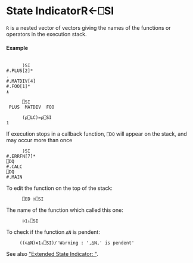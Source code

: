 




<h1 class="heading"><span class="name">State Indicator</span><span class="command">R←⎕SI</span></h1>

`R` is a nested vector of vectors giving the names of the functions or operators in the execution stack.

#### Example
```apl

      )SI
#.PLUS[2]*
.
#.MATDIV[4]
#.FOO[1]*
⍎

      ⎕SI
 PLUS  MATDIV  FOO

      (⍴⎕LC)=⍴⎕SI
1
```



If execution stops in a callback function, `⎕DQ` will appear on the stack, and may occur more than once
```apl
      )SI
#.ERRFN[7]*
⎕DQ
#.CALC
⎕DQ
#.MAIN
```


To edit the function on the top of the stack:
```apl
      ⎕ED ⊃⎕SI
```


The name of the function which called this one:
```apl
      ⊃1↓⎕SI
```


To check if the function `∆N` is pendent:
```apl
     ((⊂∆N)∊1↓⎕SI)/'Warning : ',∆N,' is pendent'
```


See also ["Extended State Indicator: "](xsi.md).


